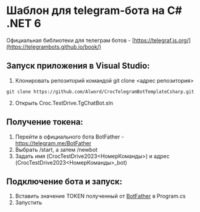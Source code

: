 # Шаблон для telegram-бота на C# .NET 6

Официальная библиотеки для телеграм ботов - [https://telegraf.js.org/](https://telegrambots.github.io/book/)

## Запуск приложения в Visual Studio:
1. Клонировать репозиторий командой git clone <адрес репозитория>
```
git clone https://github.com/Alword/CrocTelegramBotTemplateCsharp.git
```
2. Открыть Croc.TestDrive.TgChatBot.sln

## Получение токена:
1. Перейти в официального бота BotFather - https://telegram.me/BotFather
2. Выбрать /start, а затем /newbot
3. Задать имя (CrocTestDrive2023<НомерКоманды>) и адрес (CrocTestDrive2023<НомерКоманды>_bot)

## Подключение бота и запуск:
1. Вставить значение TOKEN полученный от [BotFather](https://telegram.me/BotFather) в Program.cs
2. Запустить

